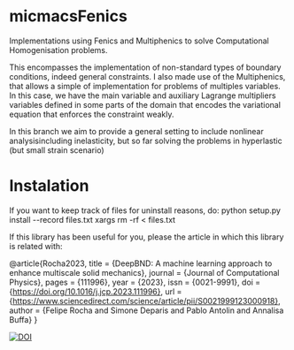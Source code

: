 # micmacsFenics
Implementations using Fenics and Multiphenics to solve Computational Homogenisation problems. 

This encompasses the implementation of non-standard types of boundary conditions, indeed general constraints. I also made use of the Multiphenics, that allows a simple of implementation for problems of multiples variables. In this case, we have the main variable and auxiliary Lagrange multipliers variables defined in some parts of the domain that encodes the variational equation that enforces the constraint weakly. 

In this branch we aim to provide a general setting to include nonlinear analysisincluding inelasticity, but so far solving the problems in hyperlastic (but small strain scenario)
 
# Instalation
If you want to keep track of files for uninstall reasons, do:
python setup.py install --record files.txt
xargs rm -rf < files.txt

If this library has been useful for you, please the article in which this library is related with:

@article{Rocha2023,
title = {DeepBND: A machine learning approach to enhance multiscale solid mechanics},
journal = {Journal of Computational Physics},
pages = {111996},
year = {2023},
issn = {0021-9991},
doi = {https://doi.org/10.1016/j.jcp.2023.111996},
url = {https://www.sciencedirect.com/science/article/pii/S0021999123000918},
author = {Felipe Rocha and Simone Deparis and Pablo Antolin and Annalisa Buffa}
}

[![DOI](https://zenodo.org/badge/341954015.svg)](https://zenodo.org/badge/latestdoi/341954015)
